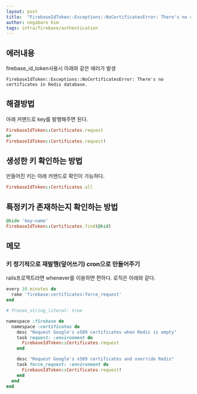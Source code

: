 ```yaml
---
layout: post
title:  "FirebaseIdToken::Exceptions::NoCertificatesError: There's no certificates in Redis database. 에러"
author: negabaro kim
tags: infra/firebase/authentication
---
```


## 에러내용

firebase_id_token사용시 아래와 같은 에러가 발생

```
FirebaseIdToken::Exceptions::NoCertificatesError: There's no certificates in Redis database.
```

## 해결방법

아래 커맨드로 key를 발행해주면 된다.


```ruby
FirebaseIdToken::Certificates.request
or
FirebaseIdToken::Certificates.request!
```

## 생성한 키 확인하는 방법

만들어진 키는 아래 커맨드로 확인이 가능하다.

```ruby
FirebaseIdToken::Certificates.all
```



## 특정키가 존재하는지 확인하는 방법

```ruby
@kid= 'key-name'
FirebaseIdToken::Certificates.find(@kid)
```



## 메모

### 키 정기적으로 재발행(덮어쓰기) cron으로 만들어주기

rails프로젝트라면 whenever를 이용하면 편하다. 로직은 아래와 같다.

```ruby
every 10.minutes do
  rake 'firebase:certificates:force_request'
end
```




```ruby
# frozen_string_literal: true

namespace :firebase do
  namespace :certificates do
    desc "Request Google's x509 certificates when Redis is empty"
    task request: :environment do
      FirebaseIdToken::Certificates.request
    end

    desc "Request Google's x509 certificates and override Redis"
    task force_request: :environment do
      FirebaseIdToken::Certificates.request!
    end
  end
end
```